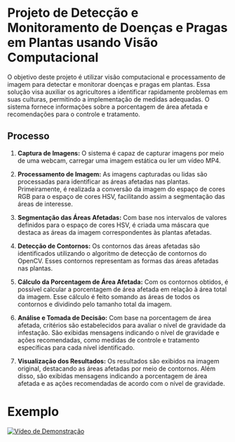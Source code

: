 # Projeto de Detecção e Monitoramento de Doenças e Pragas em Plantas usando Visão Computacional

O objetivo deste projeto é utilizar visão computacional e processamento de imagem para detectar e monitorar doenças e pragas em plantas. Essa solução visa auxiliar os agricultores a identificar rapidamente problemas em suas culturas, permitindo a implementação de medidas adequadas. O sistema fornece informações sobre a porcentagem de área afetada e recomendações para o controle e tratamento.

## Processo

1. **Captura de Imagens:** O sistema é capaz de capturar imagens por meio de uma webcam, carregar uma imagem estática ou ler um vídeo MP4.

2. **Processamento de Imagem:** As imagens capturadas ou lidas são processadas para identificar as áreas afetadas nas plantas. Primeiramente, é realizada a conversão da imagem do espaço de cores RGB para o espaço de cores HSV, facilitando assim a segmentação das áreas de interesse.

3. **Segmentação das Áreas Afetadas:** Com base nos intervalos de valores definidos para o espaço de cores HSV, é criada uma máscara que destaca as áreas da imagem correspondentes às plantas afetadas.

4. **Detecção de Contornos:** Os contornos das áreas afetadas são identificados utilizando o algoritmo de detecção de contornos do OpenCV. Esses contornos representam as formas das áreas afetadas nas plantas.

5. **Cálculo da Porcentagem de Área Afetada:** Com os contornos obtidos, é possível calcular a porcentagem de área afetada em relação à área total da imagem. Esse cálculo é feito somando as áreas de todos os contornos e dividindo pelo tamanho total da imagem.

6. **Análise e Tomada de Decisão:** Com base na porcentagem de área afetada, critérios são estabelecidos para avaliar o nível de gravidade da infestação. São exibidas mensagens indicando o nível de gravidade e ações recomendadas, como medidas de controle e tratamento específicas para cada nível identificado.

7. **Visualização dos Resultados:** Os resultados são exibidos na imagem original, destacando as áreas afetadas por meio de contornos. Além disso, são exibidas mensagens indicando a porcentagem de área afetada e as ações recomendadas de acordo com o nível de gravidade.

# Exemplo

[![Vídeo de Demonstração](video-thumbnail.png)](video.mp4)
